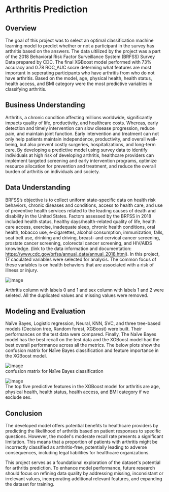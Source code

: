 # Arthritis Prediction

## Overview    

The goal of this project was to select an optimal classification machine learning model to predict whether or not a participant in the survey has arthritis based on the answers. 
The data ultilized by the project was a part of the 2018 Behavioral Risk Factor Surveillance System (BRFSS) Survey Data prepared by CDC. The final XGBoost model performed with 73% accuracy and 0.78 ROC_AUC socre determing what features are most important in seperating participants who have arthritis from who do not have arthritis. Based on the model, age, physical health, health status, health access, and BMI category were the most predictive variables in classifying arthritis.  

## Business Understanding    

Arthritis, a chronic condition affecting millions worldwide, significantly impacts quality of life, productivity, and healthcare costs. Whereas, early detection and timely intervention can slow disease progression, reduce pain, and maintain joint function. Early intervention and treatment can not only help patients maintain independence, productivity, and overall well-being, but also prevent costly surgeries, hospitalizations, and long-term care.
By developing a predictive model using survey data to identify individuals at high risk of developing arthritis, healthcare providers can implement targeted screening and early intervention programs, optimize resource allocation for prevention and treatment, and reduce the overall burden of arthritis on individuals and society.

## Data Understanding    

BRFSS’s objective is to collect uniform state-specific data on health risk behaviors, chronic diseases and conditions, access to health care, and use of preventive health services related to the leading causes of death and disability in the United States. Factors assessed by the BRFSS in 2018 included health status, healthy days/health-related quality of life, health care access, exercise, inadequate sleep, chronic health conditions, oral health, tobacco use, e-cigarettes, alcohol consumption, immunization, falls, seat belt use, drinking and driving, breast- and cervical cancer screening, prostate cancer screening, colorectal cancer screening, and HIV/AIDS knowledge. (link to the data information and documentation: https://www.cdc.gov/brfss/annual_data/annual_2018.html). In this project, 17 caculated variables were selected for analysis. The common focus of these variables is on health behaviors that are associated with a risk of illness or injury. 

![image](https://github.com/user-attachments/assets/fc652e8a-d771-4fe2-ad7b-68c9eb1b62d2)    

Arthritis column with labels 0 and 1 and sex column with labels 1 and 2 were seleted. All the duplicated values and missing values were removed. 

## Modeling and Evaluation
Naïve Bayes, Logistic regression, Neural, KNN, SVC, and three tree-based models (Decision tree, Random forest, XGBoost) were built. Their performances on the test data were compared. Finally, The Naïve Bayes model has the best recall on the test data and the XGBoost model had the best overall performance across all the metrics. The below plots show the confusion matrix for Naïve Bayes classification and feature importance in the XGBoost model.    

![image](https://github.com/user-attachments/assets/b909c33c-f3ac-4047-9e17-d87ea53cebf3)    
confusion matrix for Naïve Bayes classification


![image](https://github.com/user-attachments/assets/1907b353-4060-4de9-a424-9d15d5707151)    
The top five predictive features in the XGBoost model for arthritis are age, physical health, health status, health access, and BMI category if we exclude sex. 

## Conclusion    
The developed model offers potential benefits to healthcare providers by predicting the likelihood of arthritis based on patient responses to specific questions. However, the model's moderate recall rate presents a significant limitation. This means that a proportion of patients with arthritis might be incorrectly classified as arthritis-free, potentially leading to adverse consequences, including legal liabilities for healthcare organizations.

This project serves as a foundational exploration of the dataset's potential for arthritis prediction. To enhance model performance, future research should focus on refining data quality by addressing missing, inconsistant or irrelevant values, incorporating additional relevant features, and expanding the dataset for training.



